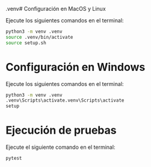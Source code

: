 .venv# Configuración en MacOS y Linux

Ejecute los siguientes comandos en el terminal:

```bash
python3 -m venv .venv
source .venv/bin/activate
source setup.sh
```

# Configuración en Windows

Ejecute los siguientes comandos en el terminal:

```bash
python3 -m venv .venv
.venv\Scripts\activate.venv\Scripts\activate
setup
```

# Ejecución de pruebas

Ejecute el siguiente comando en el terminal:

```bash
pytest
```